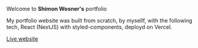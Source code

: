 Welcome to **Shimon Wosner's** portfolio

My portfolio website was built from scratch, by mysellf, with the following tech,
React (NextJS) with styled-components, deployd on Vercel.

[Live website](https://shimon-wosner.vercel.app)
